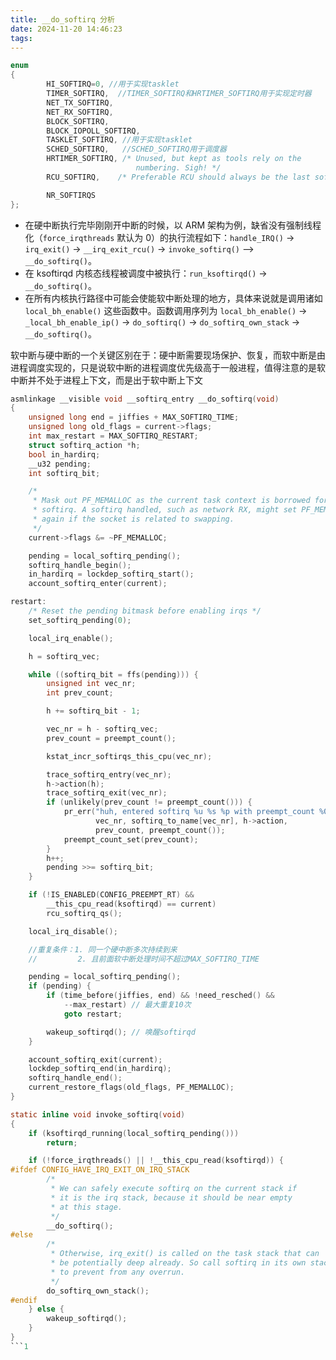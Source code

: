 ```yaml
---
title: __do_softirq 分析
date: 2024-11-20 14:46:23
tags:
---
```

```c
enum
{
        HI_SOFTIRQ=0, //用于实现tasklet
        TIMER_SOFTIRQ,  //TIMER_SOFTIRQ和HRTIMER_SOFTIRQ用于实现定时器
        NET_TX_SOFTIRQ,
        NET_RX_SOFTIRQ,
        BLOCK_SOFTIRQ,
        BLOCK_IOPOLL_SOFTIRQ,
        TASKLET_SOFTIRQ, //用于实现tasklet
        SCHED_SOFTIRQ,   //SCHED_SOFTIRQ用于调度器
        HRTIMER_SOFTIRQ, /* Unused, but kept as tools rely on the
                            numbering. Sigh! */
        RCU_SOFTIRQ,    /* Preferable RCU should always be the last softirq */

        NR_SOFTIRQS
};
```

- 在硬中断执行完毕刚刚开中断的时候，以 ARM 架构为例，缺省没有强制线程化（`force_irqthreads` 默认为 0）的执行流程如下：`handle_IRQ()` -> `irq_exit()` -> `__irq_exit_rcu()` -> `invoke_softirq()` –> `__do_softirq()`。
- 在 ksoftirqd 内核态线程被调度中被执行：`run_ksoftirqd()` -> `__do_softirq()`。
- 在所有内核执行路径中可能会使能软中断处理的地方，具体来说就是调用诸如 `local_bh_enable()` 这些函数中。函数调用序列为 `local_bh_enable()` -> `_local_bh_enable_ip()` -> `do_softirq()` -> `do_softirq_own_stack` -> `__do_softirq()`。

软中断与硬中断的一个关键区别在于：硬中断需要现场保护、恢复，而软中断是由进程调度实现的，只是说软中断的进程调度优先级高于一般进程，值得注意的是软中断并不处于进程上下文，而是出于软中断上下文

```c
asmlinkage __visible void __softirq_entry __do_softirq(void)
{
	unsigned long end = jiffies + MAX_SOFTIRQ_TIME;
	unsigned long old_flags = current->flags;
	int max_restart = MAX_SOFTIRQ_RESTART;
	struct softirq_action *h;
	bool in_hardirq;
	__u32 pending;
	int softirq_bit;

	/*
	 * Mask out PF_MEMALLOC as the current task context is borrowed for the
	 * softirq. A softirq handled, such as network RX, might set PF_MEMALLOC
	 * again if the socket is related to swapping.
	 */
	current->flags &= ~PF_MEMALLOC;

	pending = local_softirq_pending();
	softirq_handle_begin();
	in_hardirq = lockdep_softirq_start();
	account_softirq_enter(current);

restart:
	/* Reset the pending bitmask before enabling irqs */
	set_softirq_pending(0);

	local_irq_enable();

	h = softirq_vec;

	while ((softirq_bit = ffs(pending))) {
		unsigned int vec_nr;
		int prev_count;

		h += softirq_bit - 1;

		vec_nr = h - softirq_vec;
		prev_count = preempt_count();

		kstat_incr_softirqs_this_cpu(vec_nr);

		trace_softirq_entry(vec_nr);
		h->action(h);
		trace_softirq_exit(vec_nr);
		if (unlikely(prev_count != preempt_count())) {
			pr_err("huh, entered softirq %u %s %p with preempt_count %08x, exited with %08x?\n",
			       vec_nr, softirq_to_name[vec_nr], h->action,
			       prev_count, preempt_count());
			preempt_count_set(prev_count);
		}
		h++;
		pending >>= softirq_bit;
	}

	if (!IS_ENABLED(CONFIG_PREEMPT_RT) &&
	    __this_cpu_read(ksoftirqd) == current)
		rcu_softirq_qs();

	local_irq_disable();

    //重复条件：1. 同一个硬中断多次持续到来
    //         2. 且前面软中断处理时间不超过MAX_SOFTIRQ_TIME

	pending = local_softirq_pending();
	if (pending) {
		if (time_before(jiffies, end) && !need_resched() &&
		    --max_restart) // 最大重复10次
			goto restart;

		wakeup_softirqd(); // 唤醒softirqd
	}

	account_softirq_exit(current);
	lockdep_softirq_end(in_hardirq);
	softirq_handle_end();
	current_restore_flags(old_flags, PF_MEMALLOC);
}
```

```c
static inline void invoke_softirq(void)
{
	if (ksoftirqd_running(local_softirq_pending()))
		return;

	if (!force_irqthreads() || !__this_cpu_read(ksoftirqd)) {
#ifdef CONFIG_HAVE_IRQ_EXIT_ON_IRQ_STACK
		/*
		 * We can safely execute softirq on the current stack if
		 * it is the irq stack, because it should be near empty
		 * at this stage.
		 */
		__do_softirq();
#else
		/*
		 * Otherwise, irq_exit() is called on the task stack that can
		 * be potentially deep already. So call softirq in its own stack
		 * to prevent from any overrun.
		 */
		do_softirq_own_stack();
#endif
	} else {
		wakeup_softirqd();
	}
}
```1